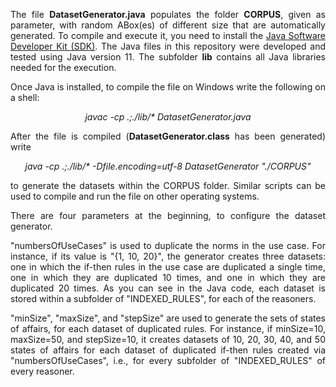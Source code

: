 <p align="justify">The file <b>DatasetGenerator.java</b> populates the folder <b>CORPUS</b>, given as parameter, with random ABox(es) of different size that are automatically generated. To compile and execute it, you need to install the <a href="https://www.oracle.com/java">Java Software Developer Kit (SDK)</a>. The Java files in this repository were developed and tested using Java version 11. The subfolder <b>lib</b> contains all Java libraries needed for the execution.
</p>
<p align="justify">
Once Java is installed, to compile the file on Windows write the following on a shell:
</p>

<p align="center">
<i>javac -cp .;./lib/* DatasetGenerator.java</i>
</p>

<p align="justify">
After the file is compiled (<b>DatasetGenerator.class</b> has been generated) write
</p>

<p align="center">
<i>java -cp .;./lib/* -Dfile.encoding=utf-8 DatasetGenerator "./CORPUS"</i>
</p>

<p align="justify">
to generate the datasets within the CORPUS folder. Similar scripts can be used to compile and run the file on other operating systems.
</p>

<p align="justify">
There are four parameters at the beginning, to configure the dataset generator. 
</p>

<p align="justify">
"numbersOfUseCases" is used to duplicate the norms in the use case. For instance, if its value is "{1, 10, 20}", the generator creates three datasets: one in which the if-then rules in the use case are duplicated a single time, one in which they are duplicated 10 times, and one in which they are duplicated 20 times. As you can see in the Java code, each dataset is stored within a subfolder of "INDEXED_RULES", for each of the reasoners.
</p>


<p align="justify">
"minSize", "maxSize", and "stepSize" are used to generate the sets of states of affairs, for each dataset of duplicated rules. For instance, if minSize=10, maxSize=50, and stepSize=10, it creates datasets of 10, 20, 30, 40, and 50 states of affairs for each dataset of duplicated if-then rules created via "numbersOfUseCases", i.e., for every subfolder of "INDEXED_RULES" of every reasoner.
</p>

